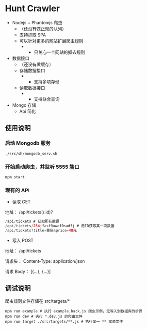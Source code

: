 # Hunt Crawler

* Nodejs + Phantomjs 爬虫
  * （还没有做正规的队列）
  * 支持抓取 SPA
  * 可以针对更多的网站扩展爬虫规则
    * - 只关心一个网站的抓去规则
* 数据接口
  * （还没有做缓存）
  * 存储数据接口
    * - 支持多项存储
  * 读取数据接口
    * - 支持联合查询
* Mongo 存储
  * Api 简化

## 使用说明

### 启动 Mongodb 服务
```shell
./src/sh/mongodb_serv.sh
```
### 开始启动爬虫，并监听 5555 端口
```shell
npm start
```

### 现有的 API

* 读取 GET

地址： /api/tickets(/:id)?
```java
/api/tickets # 获取所有数据
/api/tickets/234jfasf0uwef0sadfj # 用ID获取某一项数据
/api/tickets?title=重庆&price=48元
```

* 写入 POST

地址： /api/tickets

请求头： Content-Type: application/json

请求 Body： [{...}, {...}]

## 调试说明

爬虫规则文件存储在 src/targets/*

```shell
npm run example # 执行 example.back.js 爬虫示例，无写入到数据库的步骤
npm run dev # 执行 *.dev.js 的爬虫文件
npm run target ./src/targets/**.js # 执行某一 ** 爬虫文件
```
